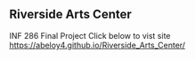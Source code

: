 ## Riverside Arts Center
INF 286 Final Project
Click below to vist site <br/>
https://abeloy4.github.io/Riverside_Arts_Center/
